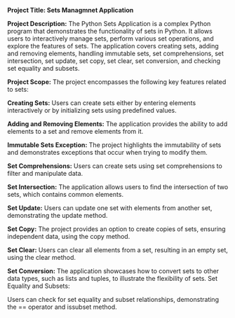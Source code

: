 ******Project Title: Sets Managmnet Application******

**Project Description:**
The Python Sets Application is a complex Python program that demonstrates the functionality of sets in Python. It allows users to interactively manage sets, perform various set operations, and explore the features of sets. The application covers creating sets, adding and removing elements, handling immutable sets, set comprehensions, set intersection, set update, set copy, set clear, set conversion, and checking set equality and subsets.

**Project Scope:**
The project encompasses the following key features related to sets:

**Creating Sets:**
Users can create sets either by entering elements interactively or by initializing sets using predefined values.

**Adding and Removing Elements:**
The application provides the ability to add elements to a set and remove elements from it.

**Immutable Sets Exception:**
The project highlights the immutability of sets and demonstrates exceptions that occur when trying to modify them.

**Set Comprehensions:**
Users can create sets using set comprehensions to filter and manipulate data.

**Set Intersection:**
The application allows users to find the intersection of two sets, which contains common elements.

**Set Update:**
Users can update one set with elements from another set, demonstrating the update method.

**Set Copy:**
The project provides an option to create copies of sets, ensuring independent data, using the copy method.

**Set Clear:**
Users can clear all elements from a set, resulting in an empty set, using the clear method.

**Set Conversion:**
The application showcases how to convert sets to other data types, such as lists and tuples, to illustrate the flexibility of sets.
Set Equality and Subsets:

Users can check for set equality and subset relationships, demonstrating the == operator and issubset method.

